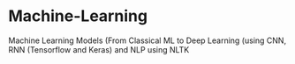 # Machine-Learning
Machine Learning Models (From Classical ML to Deep Learning (using CNN, RNN (Tensorflow and Keras) and NLP using NLTK

